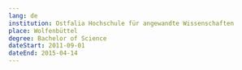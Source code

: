 ```yaml
---
lang: de
institution: Ostfalia Hochschule für angewandte Wissenschaften
place: Wolfenbüttel
degree: Bachelor of Science
dateStart: 2011-09-01
dateEnd: 2015-04-14
---
```

